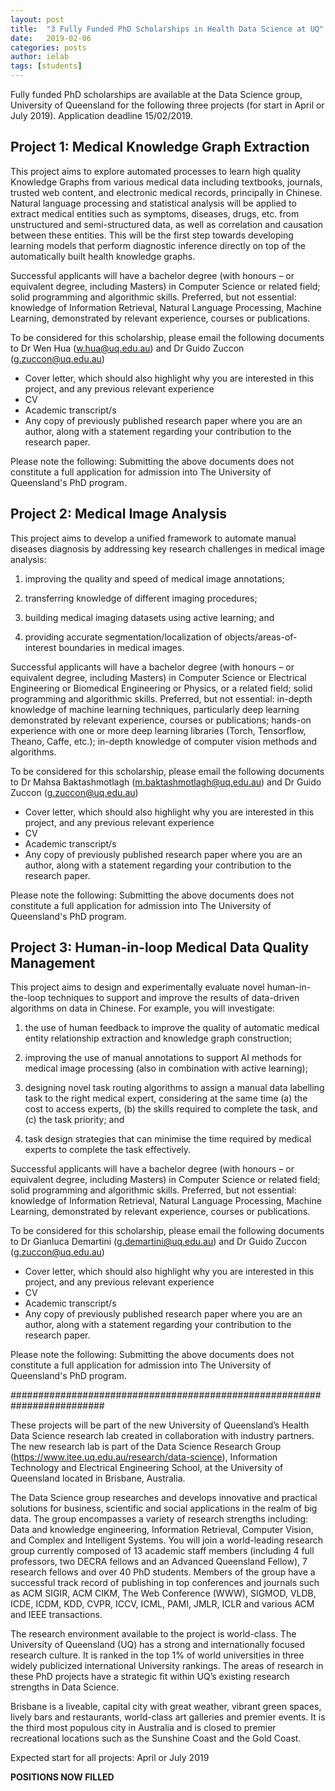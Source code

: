 ```yaml
---
layout: post
title:  "3 Fully Funded PhD Scholarships in Health Data Science at UQ"
date:   2019-02-06
categories: posts
author: ielab
tags: [students]
---
```


Fully funded PhD scholarships are available at the Data Science group, University of Queensland for the following three projects (for start in April or July 2019). Application deadline 15/02/2019.

## Project 1: Medical Knowledge Graph Extraction

This project aims to explore automated processes to learn high quality Knowledge Graphs from various medical data including textbooks, journals, trusted web content, and electronic medical records, principally in Chinese. Natural language processing and statistical analysis will be applied to extract medical entities such as symptoms, diseases, drugs, etc. from unstructured and semi-structured data, as well as correlation and causation between these entities. This will be the first step towards developing learning models that perform diagnostic inference directly on top of the automatically built health knowledge graphs.

Successful applicants will have a bachelor degree (with honours – or equivalent degree, including Masters) in Computer Science or related field; solid programming and algorithmic skills. Preferred, but not essential: knowledge of Information Retrieval, Natural Language Processing, Machine Learning, demonstrated by relevant experience, courses or publications.

To be considered for this scholarship, please email the following documents to Dr Wen Hua (w.hua@uq.edu.au) and Dr Guido Zuccon (g.zuccon@uq.edu.au) 
* Cover letter, which should also highlight why you are interested in this project, and any previous relevant experience
* CV
* Academic transcript/s
* Any copy of previously published research paper where you are an author, along with a statement regarding your contribution to the research paper.

Please note the following: Submitting the above documents does not constitute a full application for admission into The University of Queensland's PhD program.


## Project 2: Medical Image Analysis 

This project aims to develop a unified framework to automate manual diseases diagnosis by addressing key research challenges in medical image analysis: 

1) improving the quality and speed of medical image annotations; 

2) transferring knowledge of different imaging procedures; 

3) building medical imaging datasets using active learning; and 

4) providing accurate segmentation/localization of objects/areas-of-interest boundaries in medical images.

Successful applicants will have a bachelor degree (with honours – or equivalent degree, including Masters) in Computer Science or Electrical Engineering or Biomedical Engineering or Physics, or a related field; solid programming and algorithmic skills. Preferred, but not essential: in-depth knowledge of machine learning techniques, particularly deep learning demonstrated by relevant experience, courses or publications; hands-on experience with one or more deep learning libraries (Torch, Tensorflow, Theano, Caffe, etc.); in-depth knowledge of computer vision methods and algorithms.

To be considered for this scholarship, please email the following documents to Dr Mahsa Baktashmotlagh (m.baktashmotlagh@uq.edu.au) and Dr Guido Zuccon (g.zuccon@uq.edu.au) 
* Cover letter, which should also highlight why you are interested in this project, and any previous relevant experience
* CV
* Academic transcript/s
* Any copy of previously published research paper where you are an author, along with a statement regarding your contribution to the research paper.

Please note the following: Submitting the above documents does not constitute a full application for admission into The University of Queensland's PhD program.

 

## Project 3: Human-in-loop Medical Data Quality Management

This project aims to design and experimentally evaluate novel human-in-the-loop techniques to support and improve the results of data-driven algorithms on data in Chinese. For example, you will investigate:

1) the use of human feedback to improve the quality of automatic medical entity relationship extraction and knowledge graph construction;

2) improving the use of manual annotations to support AI methods for medical image processing (also in combination with active learning);

3) designing novel task routing algorithms to assign a manual data labelling task to the right medical expert, considering at the same time (a) the cost to access experts, (b) the skills required to complete the task, and (c) the task priority; and

4) task design strategies that can minimise the time required by medical experts to complete the task effectively.

 

Successful applicants will have a bachelor degree (with honours – or equivalent degree, including Masters) in Computer Science or related field; solid programming and algorithmic skills. Preferred, but not essential: knowledge of Information Retrieval, Natural Language Processing, Machine Learning, demonstrated by relevant experience, courses or publications.

To be considered for this scholarship, please email the following documents to Dr Gianluca Demartini (g.demartini@uq.edu.au) and Dr Guido Zuccon (g.zuccon@uq.edu.au) 
* Cover letter, which should also highlight why you are interested in this project, and any previous relevant experience
* CV
* Academic transcript/s
* Any copy of previously published research paper where you are an author, along with a statement regarding your contribution to the research paper.

Please note the following: Submitting the above documents does not constitute a full application for admission into The University of Queensland's PhD program.

 

#########################################################################

 

These projects will be part of the new University of Queensland’s Health Data Science research lab created in collaboration with industry partners. The new research lab is part of the Data Science Research Group (https://www.itee.uq.edu.au/research/data-science), Information Technology and Electrical Engineering School, at the University of Queensland located in Brisbane, Australia. 

The Data Science group researches and develops innovative and practical solutions for business, scientific and social applications in the realm of big data. The group encompasses a variety of research strengths including: Data and knowledge engineering, Information Retrieval, Computer Vision, and Complex and Intelligent Systems. You will join a world-leading research group currently composed of 13 academic staff members (including 4 full professors, two DECRA fellows and an Advanced Queensland Fellow), 7 research fellows and over 40 PhD students.  Members of the group have a successful track record of publishing in top conferences and journals such as ACM SIGIR, ACM CIKM, The Web Conference (WWW), SIGMOD, VLDB, ICDE, ICDM, KDD, CVPR, ICCV, ICML, PAMI, JMLR, ICLR and various ACM and IEEE transactions.

The research environment available to the project is world-class. The University of Queensland (UQ) has a strong and internationally focused research culture. It is ranked in the top 1% of world universities in three widely publicized international University rankings. The areas of research in these PhD projects have a strategic fit within UQ’s existing research strengths in Data Science. 

Brisbane is a liveable, capital city with great weather, vibrant green spaces, lively bars and restaurants, world-class art galleries and premier events. It is the third most populous city in Australia and is closed to premier recreational locations such as the Sunshine Coast and the Gold Coast.

Expected start for all projects: April or July 2019

**POSITIONS NOW FILLED**